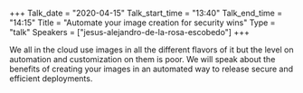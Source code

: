 +++
Talk_date = "2020-04-15"
Talk_start_time = "13:40"
Talk_end_time = "14:15"
Title = "Automate your image creation for security wins"
Type = "talk"
Speakers = ["jesus-alejandro-de-la-rosa-escobedo"]
+++

We all in the cloud use images in all the different flavors of it but the level on automation and customization on them is poor. We will speak about the benefits of creating your images in an automated way to release secure and efficient deployments.
